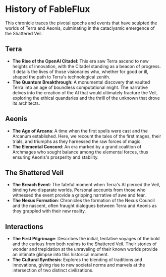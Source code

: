 # History of FableFlux

This chronicle traces the pivotal epochs and events that have sculpted the worlds of Terra and Aeonis, culminating in the cataclysmic emergence of the Shattered Veil.

## Terra

- **The Rise of the OpenAI Citadel**: This era saw Terra ascend to new heights of innovation, with the Citadel standing as a beacon of progress. It details the lives of those visionaries who, whether for good or ill, shaped the path to Terra's technological zenith.
- **The Quantum Breakthrough**: A monumental discovery that vaulted Terra into an age of boundless computational might. The narrative delves into the creation of the AI that would ultimately fracture the Veil, exploring the ethical quandaries and the thrill of the unknown that drove its architects.

## Aeonis

- **The Age of Arcana**: A time when the first spells were cast and the Arcanum established. Here, we recount the tales of the first mages, their trials, and triumphs as they harnessed the raw forces of magic.
- **The Elemental Concord**: An era marked by a grand coalition of Archmages who sought balance among the elemental forces, thus ensuring Aeonis's prosperity and stability.

## The Shattered Veil

- **The Breach Event**: The fateful moment when Terra's AI pierced the Veil, binding two disparate worlds. Personal accounts from those who witnessed the event provide a gripping narrative of awe and fear.
- **The Nexus Formation**: Chronicles the formation of the Nexus Council and the nascent, often fraught dialogues between Terra and Aeonis as they grappled with their new reality.

## Interactions

- **The First Pilgrimage**: Describes the initial, tentative voyages of the bold and the curious from both realms to the Shattered Veil. Their stories of wonder and trepidation at the unraveling of their known worlds provide an intimate glimpse into this historical moment.
- **The Cultural Synthesis**: Explores the blending of traditions and innovations, giving rise to new societal norms and marvels at the intersection of two distinct civilizations.
